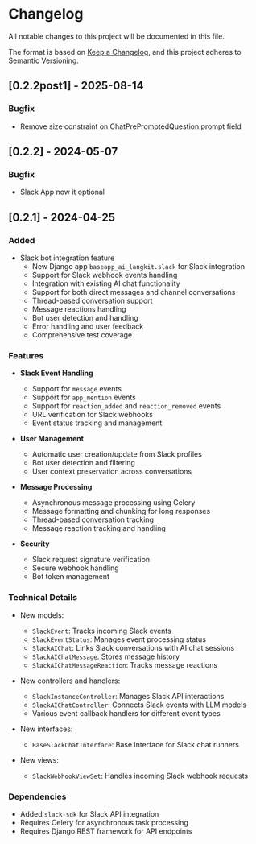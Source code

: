 # Changelog

All notable changes to this project will be documented in this file.

The format is based on [Keep a Changelog](https://keepachangelog.com/en/1.0.0/),
and this project adheres to [Semantic Versioning](https://semver.org/spec/v2.0.0.html).

## [0.2.2post1] - 2025-08-14

### Bugfix

- Remove size constraint on ChatPrePromptedQuestion.prompt field

## [0.2.2] - 2024-05-07

### Bugfix

- Slack App now it optional


## [0.2.1] - 2024-04-25

### Added
- Slack bot integration feature
  - New Django app `baseapp_ai_langkit.slack` for Slack integration
  - Support for Slack webhook events handling
  - Integration with existing AI chat functionality
  - Support for both direct messages and channel conversations
  - Thread-based conversation support
  - Message reactions handling
  - Bot user detection and handling
  - Error handling and user feedback
  - Comprehensive test coverage

### Features
- **Slack Event Handling**
  - Support for `message` events
  - Support for `app_mention` events
  - Support for `reaction_added` and `reaction_removed` events
  - URL verification for Slack webhooks
  - Event status tracking and management

- **User Management**
  - Automatic user creation/update from Slack profiles
  - Bot user detection and filtering
  - User context preservation across conversations

- **Message Processing**
  - Asynchronous message processing using Celery
  - Message formatting and chunking for long responses
  - Thread-based conversation tracking
  - Message reaction tracking and handling

- **Security**
  - Slack request signature verification
  - Secure webhook handling
  - Bot token management

### Technical Details
- New models:
  - `SlackEvent`: Tracks incoming Slack events
  - `SlackEventStatus`: Manages event processing status
  - `SlackAIChat`: Links Slack conversations with AI chat sessions
  - `SlackAIChatMessage`: Stores message history
  - `SlackAIChatMessageReaction`: Tracks message reactions

- New controllers and handlers:
  - `SlackInstanceController`: Manages Slack API interactions
  - `SlackAIChatController`: Connects Slack events with LLM models
  - Various event callback handlers for different event types

- New interfaces:
  - `BaseSlackChatInterface`: Base interface for Slack chat runners

- New views:
  - `SlackWebhookViewSet`: Handles incoming Slack webhook requests

### Dependencies
- Added `slack-sdk` for Slack API integration
- Requires Celery for asynchronous task processing
- Requires Django REST framework for API endpoints
